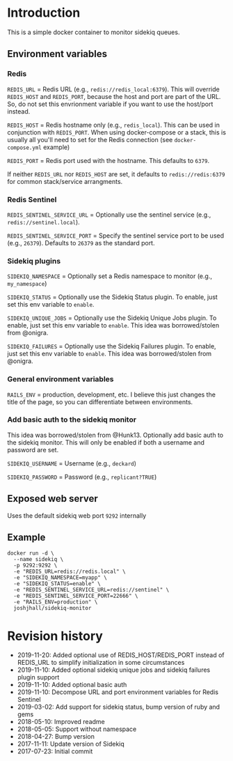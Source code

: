 # Introduction
This is a simple docker container to monitor sidekiq queues.

## Environment variables

### Redis

`REDIS_URL` = Redis URL (e.g., `redis://redis_local:6379`).  This will override `REDIS_HOST` and `REDIS_PORT`, because the host and port are part of the URL.  So, do not set this envrionment variable if you want to use the host/port instead.

`REDIS_HOST` = Redis hostname only (e.g., `redis_local`).  This can be used in conjunction with `REDIS_PORT`.  When using docker-compose or a stack, this is usually all you'll need to set for the Redis connection (see `docker-compose.yml` example)

`REDIS_PORT` = Redis port used with the hostname.  This defaults to `6379`.

If neither `REDIS_URL` nor `REDIS_HOST` are set, it defaults to `redis://redis:6379` for common stack/service arrangments.

### Redis Sentinel

`REDIS_SENTINEL_SERVICE_URL` = Optionally use the sentinel service (e.g., `redis://sentinel.local`).

`REDIS_SENTINEL_SERVICE_PORT` = Specify the sentinel service port to be used (e.g., `26379`).  Defaults to `26379` as the standard port.

### Sidekiq plugins

`SIDEKIQ_NAMESPACE` = Optionally set a Redis namespace to monitor (e.g., `my_namespace`)

`SIDEKIQ_STATUS` = Optionally use the Sidekiq Status plugin.  To enable, just set this env variable to `enable`.

`SIDEKIQ_UNIQUE_JOBS` = Optionally use the Sidekiq Unique Jobs plugin.  To enable, just set this env variable to `enable`.  This idea was borrowed/stolen from @onigra.

`SIDEKIQ_FAILURES` = Optionally use the Sidekiq Failures plugin.  To enable, just set this env variable to `enable`.  This idea was borrowed/stolen from @onigra.

### General environment variables

`RAILS_ENV` = production, development, etc.  I believe this just changes the title of the page, so you can differentiate between environments.

### Add basic auth to the sidekiq monitor

This idea was borrowed/stolen from @Hunk13.  Optionally add basic auth to the sidekiq monitor.  This will only be enabled if both a username and password are set.

`SIDEKIQ_USERNAME` = Username (e.g., `deckard`)

`SIDEKIQ_PASSWORD` = Password (e.g., `replicant?TRUE`)


## Exposed web server

Uses the default sidekiq web port `9292` internally


## Example
```
docker run -d \
  --name sidekiq \
  -p 9292:9292 \
  -e "REDIS_URL=redis://redis.local" \
  -e "SIDEKIQ_NAMESPACE=myapp" \
  -e "SIDEKIQ_STATUS=enable" \
  -e "REDIS_SENTINEL_SERVICE_URL=redis://sentinel" \
  -e "REDIS_SENTINEL_SERVICE_PORT=22666" \
  -e "RAILS_ENV=production" \
  joshjhall/sidekiq-monitor
```


# Revision history

* 2019-11-20: Added optional use of REDIS_HOST/REDIS_PORT instead of REDIS_URL to simplify initialization in some circumstances
* 2019-11-10: Added optional sidekiq unique jobs and sidekiq failures plugin support
* 2019-11-10: Added optional basic auth
* 2019-11-10: Decompose URL and port environment variables for Redis Sentinel
* 2019-03-02: Add support for sidekiq status, bump version of ruby and gems
* 2018-05-10: Improved readme
* 2018-05-05: Support without namespace
* 2018-04-27: Bump version
* 2017-11-11: Update version of Sidekiq
* 2017-07-23: Initial commit
